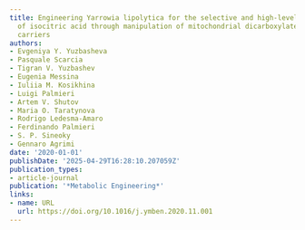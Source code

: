 ```yaml
---
title: Engineering Yarrowia lipolytica for the selective and high-level production
  of isocitric acid through manipulation of mitochondrial dicarboxylate–tricarboxylate
  carriers
authors:
- Evgeniya Y. Yuzbasheva
- Pasquale Scarcia
- Tigran V. Yuzbashev
- Eugenia Messina
- Iuliia M. Kosikhina
- Luigi Palmieri
- Artem V. Shutov
- Maria O. Taratynova
- Rodrigo Ledesma‐Amaro
- Ferdinando Palmieri
- S. P. Sineoky
- Gennaro Agrimi
date: '2020-01-01'
publishDate: '2025-04-29T16:28:10.207059Z'
publication_types:
- article-journal
publication: '*Metabolic Engineering*'
links:
- name: URL
  url: https://doi.org/10.1016/j.ymben.2020.11.001
---
```

